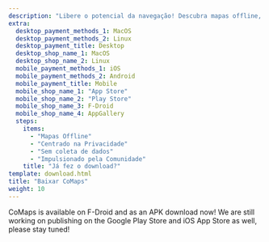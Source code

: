 ```yaml
---
description: "Libere o potencial da navegação! Descubra mapas offline, recursos focados em privacidade e um aplicativo desenvolvido pela comunidade"
extra:
  desktop_payment_methods_1: MacOS
  desktop_payment_methods_2: Linux
  desktop_payment_title: Desktop
  desktop_shop_name_1: MacOS
  desktop_shop_name_2: Linux
  mobile_payment_methods_1: iOS
  mobile_payment_methods_2: Android
  mobile_payment_title: Mobile
  mobile_shop_name_1: "App Store"
  mobile_shop_name_2: "Play Store"
  mobile_shop_name_3: F-Droid
  mobile_shop_name_4: AppGallery
  steps:
    items:
      - "Mapas Offline"
      - "Centrado na Privacidade"
      - "Sem coleta de dados"
      - "Impulsionado pela Comunidade"
    title: "Já fez o download?"
template: download.html
title: "Baixar CoMaps"
weight: 10
---
```


CoMaps is available on F-Droid and as an APK download now! We are still
working on publishing on the Google Play Store and iOS App Store as well,
please stay tuned!
